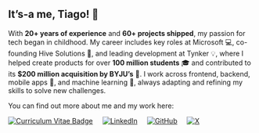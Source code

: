 ## It’s-a me, Tiago! 👋

With **20+ years of experience** and **60+ projects shipped**, my passion for tech began in childhood. My career includes key roles at Microsoft 💻, co-founding Hive Solutions 🐝, and leading development at Tynker 💡, where I helped create products for over **100 million students** 🎓 and contributed to its **$200 million acquisition by BYJU’s** 💼. I work across frontend, backend, mobile apps 📱, and machine learning 🤖, always adapting and refining my skills to solve new challenges.

You can find out more about me and my work here:

[<img src="https://img.shields.io/badge/-Curriculum%20Vitae-gray?style=for-the-badge&logo=readme&logoColor=white" alt="Curriculum Vitae Badge">](https://cv.tsilva.eu/)&nbsp;&nbsp;&nbsp;&nbsp;
[<img alt="LinkedIn" src="https://img.shields.io/badge/linkedin%20-%230A66C2.svg?&style=for-the-badge&logo=linkedin&logoColor=white"/>](https://www.linkedin.com/in/engtiagosilva/)&nbsp;&nbsp;&nbsp;&nbsp;
[<img alt="GitHub" src="https://img.shields.io/badge/github%20-%23181717.svg?&style=for-the-badge&logo=github&logoColor=white"/>](https://github.com/tsilva)&nbsp;&nbsp;&nbsp;&nbsp;
[<img alt="X" src="https://img.shields.io/badge/X-%23000000.svg?&style=for-the-badge&logo=X&logoColor=white"/>](https://twitter.com/tiagosilva)
